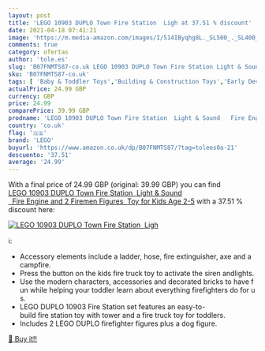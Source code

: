 ```yaml
---
layout: post
title: 'LEGO 10903 DUPLO Town Fire Station  Ligh at 37.51 % discount'
date: 2021-04-18 07:41:21
image: 'https://m.media-amazon.com/images/I/514IByqhg8L._SL500_._SL400_.jpg'
comments: true
category: ofertas
author: 'tole.es'
slug: 'B07FNMTS87-co.uk LEGO 10903 DUPLO Town Fire Station Light & Sound Fire...'
sku: 'B07FNMTS87-co.uk'
tags: [ 'Baby & Toddler Toys','Building & Construction Toys','Early Development & Activity Toys','Sorting, Stacking & Plugging Toys','Toys & Games','Toys Store','lego', ]
actualPrice: 24.99 GBP
currency: GBP
price: 24.99
comparePrice: 39.99 GBP
prodname: 'LEGO 10903 DUPLO Town Fire Station  Light & Sound   Fire Engine and 2 Firemen Figures  Toy for Kids Age 2-5'
country: 'co.uk'
flag: '🇬🇧'
brand: 'LEGO'
buyurl: 'https://www.amazon.co.uk/dp/B07FNMTS87/?tag=tolees0a-21'
descuento: '37.51'
average: '24.99'
---
```


With a final price of 24.99 GBP (original: 39.99 GBP) you can find [LEGO 10903 DUPLO Town Fire Station  Light & Sound   Fire Engine and 2 Firemen Figures  Toy for Kids Age 2-5](https://www.amazon.co.uk/dp/B07FNMTS87/?tag=tolees0a-21) with a  37.51 % discount here:

[![LEGO 10903 DUPLO Town Fire Station  Ligh](https://m.media-amazon.com/images/I/514IByqhg8L._SL500_._SL400_.jpg)](https://www.amazon.co.uk/dp/B07FNMTS87/?tag=tolees0a-21)

ℹ️:

- Accessory elements include a ladder, hose, fire extinguisher, axe and a campfire.
- Press the button on the kids fire truck toy to activate the siren andlights.
- Use the modern characters, accessories and decorated bricks to have fun while helping your toddler learn about everything firefighters do for us.
- LEGO DUPLO 10903 Fire Station set features an easy-to-build fire station toy with tower and a fire truck toy for toddlers.
- Includes 2 LEGO DUPLO firefighter figures plus a dog figure.

[🛒 Buy it!!](https://www.amazon.co.uk/dp/B07FNMTS87/?tag=tolees0a-21)
